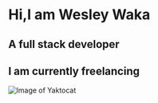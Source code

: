 # Hi,I am Wesley Waka
## A full stack developer
## I am currently freelancing


![Image of Yaktocat](https://www.google.com/search?q=Wesley+Waka&client=ubuntu&hs=FM&sca_esv=580203348&channel=fs&tbm=isch&sxsrf=AM9HkKlItot1jHhknA5B94_gYm-gQpyzBQ:1699381228648&source=lnms&sa=X&ved=2ahUKEwjqvOKzwLKCAxUcIRAIHZTDDIIQ_AUoAnoECAEQBA&biw=1366&bih=628&dpr=1#imgrc=UIyN9LDQBVBp-M)


